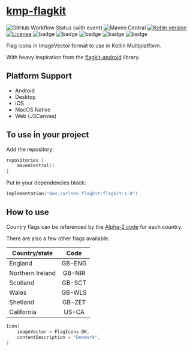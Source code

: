 # [kmp-flagkit](https://github.com/acarlsen/kmp-flagkit)
![GitHub Workflow Status (with event)](https://img.shields.io/github/actions/workflow/status/acarlsen/kmp-flagkit/build.yml)
![Maven Central](https://img.shields.io/maven-central/v/dev.carlsen.flagkit/flagkit)
[![Kotlin version](https://img.shields.io/badge/Kotlin-1.9.20-blueviolet?logo=kotlin&logoColor=white)](http://kotlinlang.org)
[![License](https://img.shields.io/badge/License-Apache_2.0-blue.svg)](https://opensource.org/licenses/Apache-2.0)
![badge][badge-jvm]
![badge][badge-android]
![badge][badge-ios]
![badge][badge-mac]
![badge][badge-js]

Flag icons in ImageVector format to use in Kotlin Multiplatform.

With heavy inspiration from the [flagkit-android](https://github.com/murgupluoglu/flagkit-android) library.

## Platform Support
- Android
- Desktop
- iOS
- MacOS Native
- Web (JSCanvas)

## To use in your project

Add the repository:
```kotlin
repositories {
    mavenCentral()
}
```

Put in your dependencies block:

```kotlin
implementation("dev.carlsen.flagkit:flagkit:1.0")
```

## How to use

Country flags can be referenced by the [Alpha-2 code](https://www.iban.com/country-codes) for each country.

There are also a few other flags available. 

| Country/state    |  Code   |
|------------------|:-------:|
| England          | GB-ENG  |
| Northern Ireland | GB-NIR  |
| Scotland         | GB-SCT  |
| Wales            | GB-WLS  |
| Shetland         | GB-ZET  |
| California       | US-CA   |


```kotlin
Icon(
    imageVector = FlagIcons.DK,
    contentDescription = "Denmark",
)
```


[badge-android]: http://img.shields.io/badge/android-6EDB8D.svg?style=flat

[badge-ios]: http://img.shields.io/badge/ios-CDCDCD.svg?style=flat

[badge-js]: http://img.shields.io/badge/js-F8DB5D.svg?style=flat

[badge-jvm]: http://img.shields.io/badge/jvm-DB413D.svg?style=flat

[badge-linux]: http://img.shields.io/badge/linux-2D3F6C.svg?style=flat

[badge-windows]: http://img.shields.io/badge/windows-4D76CD.svg?style=flat

[badge-mac]: http://img.shields.io/badge/macos-111111.svg?style=flat

[badge-watchos]: http://img.shields.io/badge/watchos-C0C0C0.svg?style=flat

[badge-tvos]: http://img.shields.io/badge/tvos-808080.svg?style=flat

[badge-wasm]: https://img.shields.io/badge/wasm-624FE8.svg?style=flat

[badge-nodejs]: https://img.shields.io/badge/nodejs-68a063.svg?style=flat
